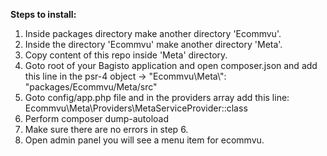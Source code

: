 **Steps to install:**

1. Inside packages directory make another directory 'Ecommvu'.
2. Inside the directory 'Ecommvu' make another directory 'Meta'.
3. Copy content of this repo inside 'Meta' directory.
4. Goto root of your Bagisto application and open composer.json
and add this line in the psr-4 object -> "Ecommvu\\Meta\\": "packages/Ecommvu/Meta/src"
5. Goto config/app.php file and in the providers array add this line:
Ecommvu\Meta\Providers\MetaServiceProvider::class
6. Perform composer dump-autoload
7. Make sure there are no errors in step 6.
8. Open admin panel you will see a menu item for ecommvu.